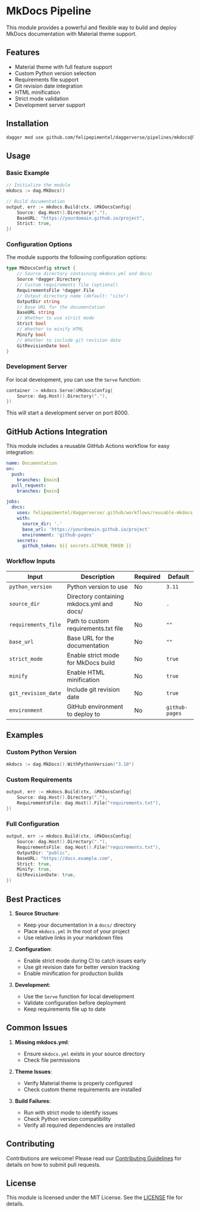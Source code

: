 # MkDocs Pipeline

This module provides a powerful and flexible way to build and deploy MkDocs documentation with Material theme support.

## Features

- Material theme with full feature support
- Custom Python version selection
- Requirements file support
- Git revision date integration
- HTML minification
- Strict mode validation
- Development server support

## Installation

```bash
dagger mod use github.com/felipepimentel/daggerverse/pipelines/mkdocs@latest
```

## Usage

### Basic Example

```go
// Initialize the module
mkdocs := dag.MkDocs()

// Build documentation
output, err := mkdocs.Build(ctx, &MkDocsConfig{
    Source: dag.Host().Directory("."),
    BaseURL: "https://yourdomain.github.io/project",
    Strict: true,
})
```

### Configuration Options

The module supports the following configuration options:

```go
type MkDocsConfig struct {
    // Source directory containing mkdocs.yml and docs/
    Source *dagger.Directory
    // Custom requirements file (optional)
    RequirementsFile *dagger.File
    // Output directory name (default: "site")
    OutputDir string
    // Base URL for the documentation
    BaseURL string
    // Whether to use strict mode
    Strict bool
    // Whether to minify HTML
    Minify bool
    // Whether to include git revision date
    GitRevisionDate bool
}
```

### Development Server

For local development, you can use the `Serve` function:

```go
container := mkdocs.Serve(&MkDocsConfig{
    Source: dag.Host().Directory("."),
})
```

This will start a development server on port 8000.

## GitHub Actions Integration

This module includes a reusable GitHub Actions workflow for easy integration:

```yaml
name: Documentation
on:
  push:
    branches: [main]
  pull_request:
    branches: [main]

jobs:
  docs:
    uses: felipepimentel/daggerverse/.github/workflows/reusable-mkdocs.yml@main
    with:
      source_dir: '.'
      base_url: 'https://yourdomain.github.io/project'
      environment: 'github-pages'
    secrets:
      github_token: ${{ secrets.GITHUB_TOKEN }}
```

### Workflow Inputs

| Input | Description | Required | Default |
|-------|-------------|----------|---------|
| `python_version` | Python version to use | No | `3.11` |
| `source_dir` | Directory containing mkdocs.yml and docs/ | No | `.` |
| `requirements_file` | Path to custom requirements.txt file | No | `""` |
| `base_url` | Base URL for the documentation | No | `""` |
| `strict_mode` | Enable strict mode for MkDocs build | No | `true` |
| `minify` | Enable HTML minification | No | `true` |
| `git_revision_date` | Include git revision date | No | `true` |
| `environment` | GitHub environment to deploy to | No | `github-pages` |

## Examples

### Custom Python Version

```go
mkdocs := dag.MkDocs().WithPythonVersion("3.10")
```

### Custom Requirements

```go
output, err := mkdocs.Build(ctx, &MkDocsConfig{
    Source: dag.Host().Directory("."),
    RequirementsFile: dag.Host().File("requirements.txt"),
})
```

### Full Configuration

```go
output, err := mkdocs.Build(ctx, &MkDocsConfig{
    Source: dag.Host().Directory("."),
    RequirementsFile: dag.Host().File("requirements.txt"),
    OutputDir: "public",
    BaseURL: "https://docs.example.com",
    Strict: true,
    Minify: true,
    GitRevisionDate: true,
})
```

## Best Practices

1. **Source Structure**:
   - Keep your documentation in a `docs/` directory
   - Place `mkdocs.yml` in the root of your project
   - Use relative links in your markdown files

2. **Configuration**:
   - Enable strict mode during CI to catch issues early
   - Use git revision date for better version tracking
   - Enable minification for production builds

3. **Development**:
   - Use the `Serve` function for local development
   - Validate configuration before deployment
   - Keep requirements file up to date

## Common Issues

1. **Missing mkdocs.yml**:
   - Ensure `mkdocs.yml` exists in your source directory
   - Check file permissions

2. **Theme Issues**:
   - Verify Material theme is properly configured
   - Check custom theme requirements are installed

3. **Build Failures**:
   - Run with strict mode to identify issues
   - Check Python version compatibility
   - Verify all required dependencies are installed

## Contributing

Contributions are welcome! Please read our [Contributing Guidelines](../CONTRIBUTING.md) for details on how to submit pull requests.

## License

This module is licensed under the MIT License. See the [LICENSE](../LICENSE) file for details. 